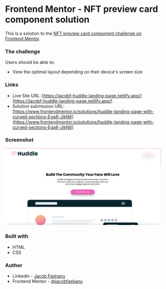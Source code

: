# Frontend Mentor - NFT preview card component solution

This is a solution to the [NFT preview card component challenge on Frontend Mentor](https://www.frontendmentor.io/challenges/huddle-landing-page-with-curved-sections-5ca5ecd01e82137ec91a50f2).


### The challenge

Users should be able to:

- View the optimal layout depending on their device's screen size

### Links

- Live Site URL: [https://jacobf-huddle-landing-page.netlify.app/](https://jacobf-huddle-landing-page.netlify.app/)
- Solution submission URL: [https://www.frontendmentor.io/solutions/huddle-landing-page-with-curved-sections-Ega6-JikN6](https://www.frontendmentor.io/solutions/huddle-landing-page-with-curved-sections-Ega6-JikN6)

### Screenshot

![](./Desktop-view2.png)


### Built with

- HTML
- CSS

### Author

- Linkedin - [Jacob Fashanu](https://www.linkedin.com/in/jacob-fashanu/)
- Frontend Mentor - [@jacobfashanu](https://www.frontendmentor.io/profile/jacobfashanu)

